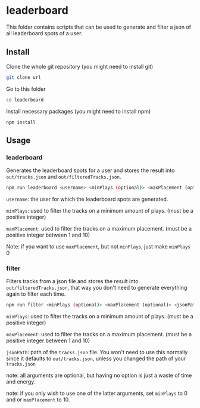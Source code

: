 # leaderboard

This folder contains scripts that can be used to generate and filter a json of all leaderboard spots of a user.

## Install

Clone the whole git repository (you might need to install git)

```sh
git clone url
```

Go to this folder

```sh
cd leaderboard
```

Install necessary packages (you might need to install npm)

```
npm install
```

## Usage

### leaderboard

Generates the leaderboard spots for a user and stores the result into `out/tracks.json` and `out/filteredTracks.json`.

```sh
npm run leaderboard <username> <minPlays (optional)> <maxPlacement (optional)>
```

`username`: the user for which the leaderboard spots are generated.

`minPlays`: used to filter the tracks on a minimum amount of plays. (must be a positive integer)

`maxPlacement`: used to filter the tracks on a maximum placement. (must be a positive integer between 1 and 10)

Note: if you want to use `maxPlacement`, but not `minPlays`, just make `minPlays` 0

### filter

Filters tracks from a json file and stores the result into `out/filteredTracks.json`, that way you don't need to generate everything again to filter each time.

```sh
npm run filter <minPlays (optional)> <maxPlacement (optional)> <jsonPath (optional)>
```

`minPlays`: used to filter the tracks on a minimum amount of plays. (must be a positive integer)

`maxPlacement`: used to filter the tracks on a maximum placement. (must be a positive integer between 1 and 10)

`jsonPath`: path of the `tracks.json` file. You won't need to use this normally since it defaults to `out/tracks.json`, unless you changed the path of your `tracks.json`

note: all arguments are optional, but having no option is just a waste of time and energy.

note: if you only wish to use one of the latter arguments, set `minPlays` to 0 and or `maxPlacement` to 10.

